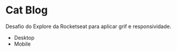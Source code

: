 # Cat Blog

Desafio do Explore da Rocketseat para aplicar grif e responsividade.

- Desktop
- Mobile
